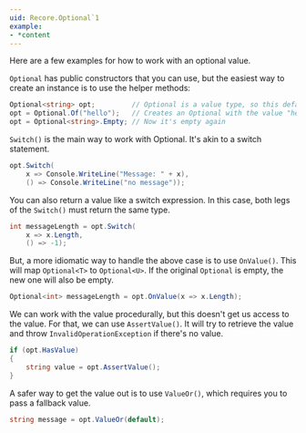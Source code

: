 ```yaml
---
uid: Recore.Optional`1
example:
- *content
---
```


Here are a few examples for how to work with an optional value.

`Optional` has public constructors that you can use, but the easiest way to create an instance is to use the helper methods:

```cs
Optional<string> opt;         // Optional is a value type, so this defaults to empty
opt = Optional.Of("hello");   // Creates an Optional with the value "hello"
opt = Optional<string>.Empty; // Now it's empty again
```

`Switch()` is the main way to work with Optional.
It's akin to a switch statement.

```cs
opt.Switch(
    x => Console.WriteLine("Message: " + x),
    () => Console.WriteLine("no message"));
```

You can also return a value like a switch expression.
In this case, both legs of the `Switch()` must return the same type.

```cs
int messageLength = opt.Switch(
    x => x.Length,
    () => -1);
```

But, a more idiomatic way to handle the above case is to use `OnValue()`.
This will map `Optional<T>` to `Optional<U>`.
If the original `Optional` is empty, the new one will also be empty.

```cs
Optional<int> messageLength = opt.OnValue(x => x.Length);
```

We can work with the value procedurally, but this doesn't get us access to the value.
For that, we can use `AssertValue()`.
It will try to retrieve the value and throw `InvalidOperationException` if there's no value.

```cs
if (opt.HasValue)
{
    string value = opt.AssertValue();
}
```

A safer way to get the value out is to use `ValueOr()`, which requires you to pass a fallback value.

```cs
string message = opt.ValueOr(default);
```